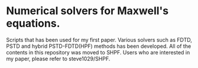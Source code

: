 # Numerical solvers for Maxwell's equations.
Scripts that has been used for my first paper.
Various solvers such as FDTD, PSTD and hybrid PSTD-FDTD(HPF) methods has been developed.
All of the contents in this repository was moved to SHPF.
Users who are interested in my paper, please refer to steve1029/SHPF.
